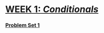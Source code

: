 # [**WEEK 1:** *Conditionals*](https://cs50.harvard.edu/python/2022/weeks/1/)
### [Problem Set 1](https://cs50.harvard.edu/python/2022/psets/1/)

